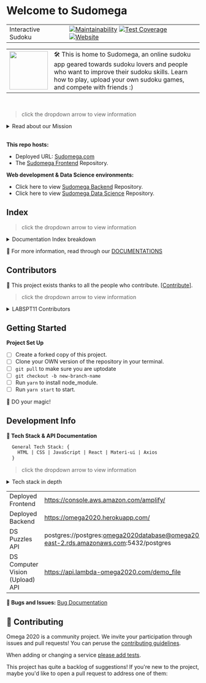 # Welcome to Sudomega

|                    |                                                                                                                                                                                                                                                                                                                                                                                                                                                                                             |
| ------------------ | ------------------------------------------------------------------------------------------------------------------------------------------------------------------------------------------------------------------------------------------------------------------------------------------------------------------------------------------------------------------------------------------------------------------------------------------------------------------------------------------- |
| Interactive Sudoku | [![Maintainability](https://api.codeclimate.com/v1/badges/a8ac2afebe3339176f28/maintainability)](https://codeclimate.com/github/Lambda-School-Labs/omega2020-fe/maintainability) [![Test Coverage](https://api.codeclimate.com/v1/badges/a8ac2afebe3339176f28/test_coverage)](https://codeclimate.com/github/Lambda-School-Labs/omega2020-fe/test_coverage) [![Website](https://img.shields.io/website?color=green&style=flat-square&url=https://sudomega.com/)](https://www.sudomega.com/) |

|                                                                                           |                                                                                                                                                                                                                |
| ----------------------------------------------------------------------------------------- | -------------------------------------------------------------------------------------------------------------------------------------------------------------------------------------------------------------- |
| <img src="https://www.sudomega.com/static/media/omega-logo.f309356a.png" width = "100" /> | 🛠 This is home to Sudomega, an online sudoku app geared towards sudoku lovers and people who want to improve their sudoku skills. Learn how to play, upload your own sudoku games, and compete with friends :) |

<br/>

> click the dropdown arrow to view information

<details>
<summary>Read about our Mission </summary>
<br>
<h6>What problem does this application solve?</h6>
<p> Current Web-based Sudoku puzzles are clumsy, hard to use, and not visually stimulating or rewarding. Furthermore, few if any offer the able to register on the site and save your puzzle to come back to later. Or choose a difficulty(rendom, easy, medium etc..) and theme (darkmode,city mode etc..) for your puzzle page. Also no other Sudoku Web apps have option to upload a paper sudoku image, bring whole puzzle over to the web and continue playing.</p>
</details>

<br/>

**This repo hosts:**

- Deployed URL: [Sudomega.com](https://www.sudomega.com/)
- The [Sudomega Frontend](#) Repository.

**Web development & Data Science environments:**

- Click here to view [Sudomega Backend](https://github.com/Lambda-School-Labs/omega2020-be) Repository.
- Click here to view [Sudomega Data Science](https://github.com/Lambda-School-Labs/omega2020-ds) Repository.

## Index

> click the dropdown arrow to view information

<details>
<summary>Documentation Index breakdown</summary>
<br>
  <a href="#Welcome-to-Sudomega">⟶ About Sudomega</a><br/>
  <a href="#Contributors">⟶ Contributors</a><br/>
  <a href="#Getting-Started">⟶ Getting Started</a><br/>
  <a href="#Development-Info">⟶ Development Info</a><br/>
  <a href="#🤝-Contributing">⟶ Contributing</a><br/>
</details>

📂 For more information, read through our [DOCUMENTATIONS](#)

## Contributors

🙌 This project exists thanks to all the people who contribute. [[Contribute](#🤝-Contributing)].

> click the dropdown arrow to view information

<details>
<summary>LABSPT11 Contributors </summary>
<br>
<table style="width:100%">
  <tr>
    <th><a href="https://github.com/JessicaDosseh">​Jessica Dosseh</a></th>
    <th><a href="https://github.com/aanderson9313">​Alexis Anderson</a></th>
    <th><a href="https://github.com/CarlosETurcios">​Carlos Turcios</a></th>
    <th><a href="https://github.com/taraSherman">​Tara Sherman</a></th>
    <th><a href="https://github.com/TOSINNIJIS1">​Vincent Adeniji</a></th>
  </tr>
  <tr>
    <td align="center" valign="center">
      <img src="https://avatars2.githubusercontent.com/u/24831198?s=460&u=4e2d7a78a8d4ba798589a59075bb98cd1b0e7e26&v=4" alt="Jessica Dosseh" width = "100" border-radius="50%">
    </td>
    <td align="center" valign="center">
      <img src="https://ca.slack-edge.com/ESZCHB482-W012BRNRD9C-a2e830df8d7f-512" alt="Alexis Anderson" width = "100" border-radius="50%">
    </td>
    <td align="center" valign="center">
      <img src="https://ca.slack-edge.com/ESZCHB482-W0138D436D6-e0838d1d105e-512" alt="Carlos Turcios" width = "100" border-radius="50%">
    </td>
    <td align="center" valign="center">
      <img src="https://avatars1.githubusercontent.com/u/44125075?s=460&u=0d892d66ffa3913439ffd4badbc0d4875f5ecd32&v=4" alt="Tara Sherman" width = "100" border-radius="50%">
    </td>
    <td align="center" valign="center">
      <img src="https://ca.slack-edge.com/ESZCHB482-W012BRP432S-5ca2303ff84a-512" alt="Vincent Adeniji" width = "100" border-radius="50%">
    </td>
  </tr>
  <tr>
    <th><a href="https://github.com/JessicaDosseh">Github</a></th>
    <th><a href="https://github.com/aanderson9313">Github</a></th>
    <th><a href="https://github.com/CarlosETurcios">Github</a></th>
    <th><a href="https://github.com/taraSherman">Github</a></th>
    <th><a href="https://github.com/TOSINNIJIS1">Github</a></th>
  </tr>
  <tr>
    <th><a href="https://www.linkedin.com/in/jessicadosseh/">LinkedIn</a></th>
    <th><a href="https://www.linkedin.com/in/alexis-anderson-530795196/">LinkedIn</a></th>
    <th><a href="https://www.linkedin.com/in/carlos-turcios-b5051055/">LinkedIn</a></th>
    <th><a href="https://www.linkedin.com/in/tarasherman/">LinkedIn</a></th>
    <th><a href="https://www.linkedin.com/in/vincent-adeniji-363008116/">LinkedIn</a></th>
  </tr>
</table>
</details>

## Getting Started

**Project Set Up**

- [ ] Create a forked copy of this project.
- [ ] Clone your OWN version of the repository in your terminal.
- [ ] `git pull` to make sure you are uptodate
- [ ] `git checkout -b new-branch-name`
- [ ] Run `yarn` to install node_module.
- [ ] Run `yarn start` to start.

:rocket: DO your magic!

## Development Info

**💾 Tech Stack & API Documentation**

```HTML
  General Tech Stack: {
    HTML | CSS | JavaScript | React | Materi-ui | Axios
  }
```

> click the dropdown arrow to view information

<details>
<summary>Tech stack in depth </summary>
<br>
  <details>
    <summary>Frontend </summary>
    <br>
    <h5>Solution: React, React Router, Context</h5>
    <h6>What problems does this solution solve for this specific project?</h6>
    <ul>
      <li>Increases performance.</li>
      <li>React Router manages the url and declares what will be rendered</li>
      <li>It is the best of both worlds, integrating both server-side and client-side rendering.</li>
      <li>Can reuse components</li>
      <li>Code is stable since it flows in one direction</li>
    </ul>
    <h6>What are the costs of using this solution?</h6>
    <ul>
      <li>The app has to load fully before it is useful</li>
      <li>Lots of libraries must be used</li>
      <li>Folder structure can get complicated</li>
    </ul>
    <h6>What will you be using for styling and presentation?</h6>
    <ul>
      <li>Material UI, React Styling Components and some 'vanilla' CSS</li>
    </ul>
  </details>
  <details>
    <summary>Backend </summary>
    <br>
    <h5>Solution: Node, Express, Postgres , Knex</h5>
    <h6>What problems does this solution solve for this specific project?</h6>
    <ul>
      <li>Easy to configure</li>
      <li>Middleware added for security</li>
      <li>Large, active support community</li>
      <li>Benefit of Fullstack JS</li>
      <li>Supports concurrency</li>
      <li>Scalable</li>
    </ul>
    <h6>What are the costs of using this solution?</h6>
    <ul>
      <li>Unstable API due to constant updates lacking backwards compatibility</li>
      <li>Express error messages can often times be unhelpful</li>
      <li>Slower performance</li>
      <li>Relational database structuring</li>
      <li>Open source</li>
      <li>Postgres debugging can be difficult</li>
    </ul>
  </details>
  <details>
    <summary>Deployment </summary>
    <br>
    <h5>Solution: AWS Amplify, Heroku</h5>
    <h6>What problems does this solution solve for this specific project?</h6>
    <ul>
      <li>Great Github integration for allowing branch deployments and predeployment conflict checks.</li>
      <li>Quick and easy setup, with very little additional code needed.</li>
      <li>Free deployment.</li>
      <li>Heroku offers relatively easy Postgres implementation.</li>
      <li>Scalable</li>
    </ul>
    <h6>What are the costs of using this solution?</h6>
    <ul>
      <li>We have no control over 'out of house' platforms</li>
      <li>Relatively low network performance on Heroku</li>
    </ul>
  </details>
  <details>
    <summary>Features Documentation</summary>
    <br>
    <a href="./DOCUMENTATION/LandingPage">Landing Page</a><br/>
    <a href="./DOCUMENTATION/LoginRegistrationPage">Login & Registration Page</a><br/>
    <a href="./DOCUMENTATION/GamePage">Game Page</a><br/>
    <a href="./DOCUMENTATION/TutorialPage">Tutorial Page</a><br/>
    <a href="./DOCUMENTATION/UploadPuzzle">Upload Puzzle</a><br/>
    <a href="./DOCUMENTATION/AboutUsPage">About us Page</a><br/>
    <a href="./DOCUMENTATION/Mode">Dark and Light Mode</a><br/>
 </details>
</details>

|                                 |                                                                                                        |
| ------------------------------- | ------------------------------------------------------------------------------------------------------ |
| Deployed Frontend               | https://console.aws.amazon.com/amplify/                                                                |
| Deployed Backend                | https://omega2020.herokuapp.com/                                                                       |
| DS Puzzles API                  | postgres://postgres:omega2020database@omega2020.cbydc0au6atn.us-east-2.rds.amazonaws.com:5432/postgres |
| DS Computer Vision (Upload) API | https://api.lambda-omega2020.com/demo_file                                                             |

**🐞 Bugs and Issues:**
[Bug Documentation](./DOCUMENTATION/Bugs)

## 🤝 Contributing

Omega 2020 is a community project. We invite your participation through issues and pull requests! You can peruse the [contributing guidelines](#).

When adding or changing a service [please add tests](#).

This project has quite a backlog of suggestions! If you're new to the project, maybe you'd like to open a pull request to address one of them:
